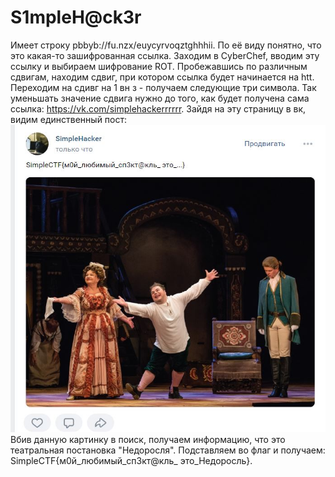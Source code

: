 # S1mpleH@ck3r
Имеет строку pbbyb://fu.nzx/euycyrvoqztghhhii. По её виду понятно, что это какая-то зашифрованная ссылка.
Заходим в CyberChef, вводим эту ссылку и выбираем шифрование ROT. Пробежавшись по различным сдвигам, находим сдвиг, при котором ссылка будет начинается на htt.
Переходим на сдивг на 1 вн з - получаем следующие три символа. Так уменьшать значение сдвига нужно до того, как будет получена сама ссылка: https://vk.com/simplehackerrrrrr.
Зайдя на эту страницу в вк, видим единственный пост:
![Пятое фото](/OSINT/S1mpleHacker/5.jpg)
Вбив данную картинку в поиск, получаем информацию, что это театральная постановка "Недоросля".
Подставляем во флаг и получаем: SimpleCTF{м0й_любимый_сп3кт@кль_ это_Недоросль}.
